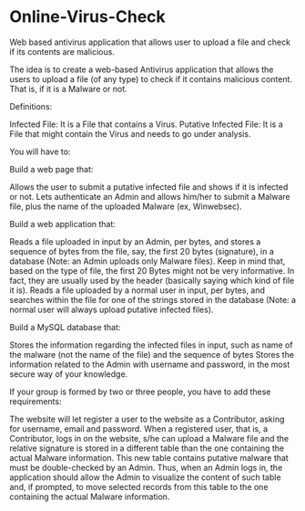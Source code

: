 # Online-Virus-Check
Web based antivirus application that allows user to upload a file and check if its contents are malicious.

The idea is to create a web-based Antivirus application that allows the users to upload a file (of any type) to check if it contains malicious content. That is, if it is a Malware or not.

Definitions:

Infected File: It is a File that contains a Virus.
Putative Infected File: It is a File that might contain the Virus and needs to go under analysis.
 

You will have to:

Build a web page that:

Allows the user to submit a putative infected file and shows if it is infected or not.
Lets authenticate an Admin and allows him/her to submit a Malware file, plus the name of the uploaded Malware (ex, Winwebsec).
 

Build a web application that:

Reads a file uploaded in input by an Admin, per bytes, and stores a sequence of bytes from the file, say, the first 20 bytes (signature), in a database (Note: an Admin uploads only Malware files).
Keep in mind that, based on the type of file, the first 20 Bytes might not be very informative. In fact, they are usually used by the header (basically saying which kind of file it is).
Reads a file uploaded by a normal user in input, per bytes, and searches within the file for one of the strings stored in the database (Note: a normal user will always upload putative infected files).
 

Build a MySQL database that:

Stores the information regarding the infected files in input, such as name of the malware (not the name of the file) and the sequence of bytes
Stores the information related to the Admin with username and password, in the most secure way of your knowledge.
  

If your group is formed by two or three people, you have to add these requirements:

The website will let register a user to the website as a Contributor, asking for username, email and password.
When a registered user, that is, a Contributor, logs in on the website, s/he can upload a Malware file and the relative signature is stored in a different table than the one containing the actual Malware information. This new table contains putative malware that must be double-checked by an Admin.
Thus, when an Admin logs in, the application should allow the Admin to visualize the content of such table and, if prompted, to move selected records from this table to the one containing the actual Malware information.
 
